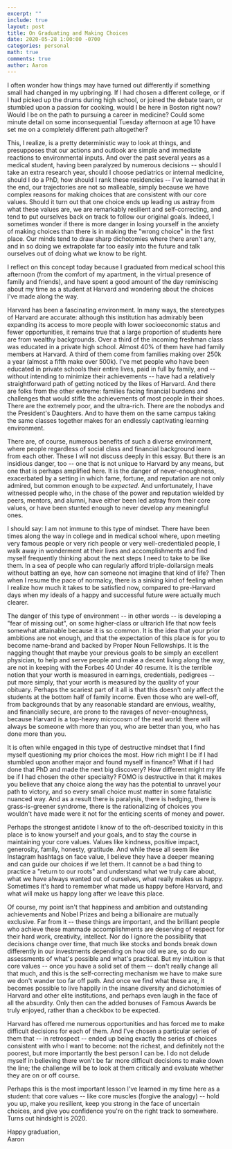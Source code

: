 ```yaml
---
excerpt: ""
include: true
layout: post
title: On Graduating and Making Choices
date: 2020-05-28 1:00:00 -0700
categories: personal
math: true
comments: true
author: Aaron
---
```





I often wonder how things may have turned out differently if something small had changed in my upbringing. If I had chosen a different college, or if I had picked up the drums during high school, or joined the debate team, or stumbled upon a passion for cooking, would I be here in Boston right now? Would I be on the path to pursuing a career in medicine? Could some minute detail on some inconsequential Tuesday afternoon at age 10 have set me on a completely different path altogether?  

This, I realize, is a pretty deterministic way to look at things, and presupposes that our actions and outlook are simple and immediate reactions to environmental inputs. And over the past several years as a medical student, having been paralyzed by numerous decisions -- should I take an extra research year, should I choose pediatrics or internal medicine, should I do a PhD, how should I rank these residencies -- I've learned that in the end, our trajectories are not so malleable, simply because we have complex reasons for making choices that are consistent with our core values. Should it turn out that one choice ends up leading us astray from what these values are, we are remarkably resilient and self-correcting, and tend to put ourselves back on track to follow our original goals. Indeed, I sometimes wonder if there is more danger in losing yourself in the anxiety of making choices than there is in making the "wrong choice" in the first place. Our minds tend to draw sharp dichotomies where there aren't any, and in so doing we extrapolate far too easily into the future and talk ourselves out of doing what we know to be right.  

I reflect on this concept today because I graduated from medical school this afternoon (from the comfort of my apartment, in the virtual presence of family and friends), and have spent a good amount of the day reminiscing about my time as a student at Harvard and wondering about the choices I've made along the way.  

Harvard has been a fascinating environment. In many ways, the stereotypes of Harvard are accurate: although this institution has admirably been expanding its access to more people with lower socioeconomic status and fewer opportunities, it remains true that a large proportion of students here are from wealthy backgrounds. Over a third of the incoming freshman class was educated in a private high school. Almost 40% of them have had family members at Harvard. A third of them come from families making over 250k a year (almost a fifth make over 500k). I've met people who have been educated in private schools their entire lives, paid in full by family, and -- without intending to minimize their achievements -- have had a relatively straightforward path of getting noticed by the likes of Harvard. And there are folks from the other extreme: families facing financial burdens and challenges that would stifle the achievements of most people in their shoes. There are the extremely poor, and the ultra-rich. There are the nobodys and the President's Daughters. And to have them on the same campus taking the same classes together makes for an endlessly captivating learning environment.  

There are, of course, numerous benefits of such a diverse environment, where people regardless of social class and financial background learn from each other. These I will not discuss deeply in this essay. But there is an insidious danger, too -- one that is not unique to Harvard by any means, but one that is perhaps amplified here. It is the danger of never-enoughness, exacerbated by a setting in which fame, fortune, and reputation are not only admired, but common enough to be *expected*. And unfortunately, I have witnessed people who, in the chase of the power and reputation wielded by peers, mentors, and alumni, have either been led astray from their core values, or have been stunted enough to never develop any meaningful ones.  

I should say: I am not immune to this type of mindset. There have been times along the way in college and in medical school where, upon meeting very famous people or very rich people or very well-credentialed people, I walk away in wonderment at their lives and accomplishments and find myself frequently thinking about the next steps I need to take to be like them. In a sea of people who can regularly afford triple-dollarsign meals without batting an eye, how can someone not imagine that kind of life? Then when I resume the pace of normalcy, there is a sinking kind of feeling when I realize how much it takes to be satisfied now, compared to pre-Harvard days when my ideals of a happy and successful future were actually much clearer.  

The danger of this type of environment -- in other words -- is developing a "fear of missing out", on some higher-class or ultrarich life that now feels somewhat attainable because it is so common. It is the idea that your prior ambitions are not enough, and that the expectation of this place is for you to become name-brand and backed by Proper Noun Fellowships. It is the nagging thought that maybe your previous goals to be simply an excellent physician, to help and serve people and make a decent living along the way, are not in keeping with the Forbes 40 Under 40 resume. It is the terrible notion that your worth is measured in earnings, credentials, pedigrees -- put more simply, that your worth is measured by the quality of your obituary. Perhaps the scariest part of it all is that this doesn't only affect the students at the bottom half of family income. Even those who are well-off, from backgrounds that by any reasonable standard are envious, wealthy, and financially secure, are prone to the ravages of never-enoughness, because Harvard is a top-heavy microcosm of the real world: there will always be someone with more than you, who are better than you, who has done more than you.  

It is often while engaged in this type of destructive mindset that I find myself questioning my prior choices the most. How rich might I be if I had stumbled upon another major and found myself in finance? What if I had done that PhD and made the next big discovery? How different might my life be if I had chosen the other specialty? FOMO is destructive in that it makes you believe that any choice along the way has the potential to unravel your path to victory, and so every small choice must matter in some fatalistic nuanced way. And as a result there is paralysis, there is hedging, there is grass-is-greener syndrome, there is the rationalizing of choices you wouldn't have made were it not for the enticing scents of money and power.  

Perhaps the strongest antidote I know of to the oft-described toxicity in this place is to know yourself and your goals, and to stay the course in maintaining your core values. Values like kindness, positive impact, generosity, family, honesty, gratitude. And while these all seem like Instagram hashtags on face value, I believe they have a deeper meaning and can guide our choices if we let them. It cannot be a bad thing to practice a "return to our roots" and understand what we truly care about, what we have always wanted out of ourselves, what really makes us happy. Sometimes it's hard to remember what made us happy before Harvard, and what will make us happy long after we leave this place.  

Of course, my point isn't that happiness and ambition and outstanding achievements and Nobel Prizes and being a billionaire are mutually exclusive. Far from it -- these things are important, and the brilliant people who achieve these manmade accomplishments are deserving of respect for their hard work, creativity, intellect. Nor do I ignore the possibility that decisions change over time, that much like stocks and bonds break down differently in our investments depending on how old we are, so do our assessments of what's possible and what's practical. But my intuition is that core values -- once you have a solid set of them -- don't really change all that much, and this is the self-correcting mechanism we have to make sure we don't wander too far off path. And once we find what these are, it becomes possible to live happily in the insane diversity and dichotomies of Harvard and other elite institutions, and perhaps even laugh in the face of all the absurdity. Only then can the added bonuses of Famous Awards be truly enjoyed, rather than a checkbox to be expected.  

Harvard has offered me numerous opportunities and has forced me to make difficult decisions for each of them. And I've chosen a particular series of them that -- in retrospect -- ended up being exactly the series of choices consistent with who I want to become: not the richest, and definitely not the poorest, but more importantly the best person I can be. I do not delude myself in believing there won't be far more difficult decisions to make down the line; the challenge will be to look at them critically and evaluate whether they are on or off course.  

Perhaps this is the most important lesson I've learned in my time here as a student: that core values -- like core muscles (forgive the analogy) --  hold you up, make you resilient, keep you strong in the face of uncertain choices, and give you confidence you're on the right track to somewhere. Turns out hindsight is 2020.  

Happy graduation,  
Aaron
